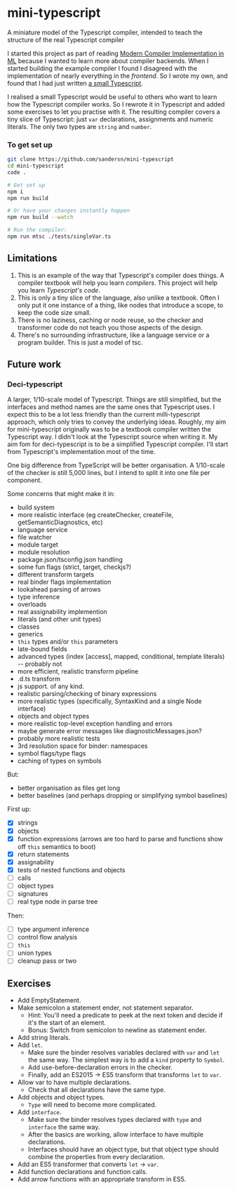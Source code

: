 # mini-typescript
A miniature model of the Typescript compiler, intended to teach the structure of the real Typescript compiler

I started this project as part of reading [Modern Compiler Implementation in ML](https://www.cs.princeton.edu/~appel/modern/ml/) because I wanted to learn more about compiler backends. When I started building the example compiler I found I disagreed with the implementation of nearly everything in the *frontend*. So I wrote my own, and found that I had just written [a small Typescript](https://github.com/sandersn/minits).

I realised a small Typescript would be useful to others who want to learn how the Typescript compiler works. So I rewrote it in Typescript and added some exercises to let you practise with it. The resulting compiler covers a tiny slice of Typescript: just `var` declarations, assignments and numeric literals. The only two types are `string` and `number`.

### To get set up

```sh
git clone https://github.com/sandersn/mini-typescript
cd mini-typescript
code .

# Get set up
npm i
npm run build

# Or have your changes instantly happen
npm run build --watch

# Run the compiler:
npm run mtsc ./tests/singleVar.ts
```

## Limitations

1. This is an example of the way that Typescript's compiler does things. A compiler textbook will help you learn *compilers*. This project will help you learn *Typescript's code*.
2. This is only a tiny slice of the language, also unlike a textbook. Often I only put it one instance of a thing, like nodes that introduce a scope, to keep the code size small.
3. There is no laziness, caching or node reuse, so the checker and transformer code do not teach you those aspects of the design.
4. There's no surrounding infrastructure, like a language service or a program builder. This is just a model of tsc.

## Future work

### Deci-typescript

A larger, 1/10-scale model of Typescript.
Things are still simplified, but the interfaces and method names are the same ones that Typescript uses.
I expect this to be a lot less friendly than the current milli-typescript approach, which only tries to convey the underlying ideas.
Roughly, my aim for mini-typescript originally was to be a textbook compiler written the Typescript way. I didn't look at the Typescript source when writing it.
My aim fom for deci-typescript is to be a simplified Typescript compiler. I'll start from Typescript's implementation most of the time.

One big difference from TypeScript will be better organisation.
A 1/10-scale of the checker is still 5,000 lines, but I intend to split it into one file per component.

Some concerns that might make it in:

- build system
- more realistic interface (eg createChecker, createFile, getSemanticDiagnostics, etc)
- language service
- file watcher
- module target
- module resolution
- package.json/tsconfig.json handling
- some fun flags (strict, target, checkjs?)
- different transform targets
- real binder flags implementation
- lookahead parsing of arrows
- type inference
- overloads
- real assignability implemention
- literals (and other unit types)
- classes
- generics
- `this` types and/or `this` parameters
- late-bound fields
- advanced types (index [access], mapped, conditional, template literals) -- probably not
- more efficient, realistic transform pipeline
- .d.ts transform
- js support. of any kind.
- realistic parsing/checking of binary expressions
- more realistic types (specifically, SyntaxKind and a single Node interface)
- objects and object types
- more realistic top-level exception handling and errors
- maybe generate error messages like diagnosticMessages.json?
- probably more realistic tests
- 3rd resolution space for binder: namespaces
- symbol flags/type flags
- caching of types on symbols

But:

- better organisation as files get long
- better baselines (and perhaps dropping or simplifying symbol baselines)

First up:

- [x] strings
- [x] objects
- [x] function expressions (arrows are too hard to parse and functions show off `this` semantics to boot)
- [x] return statements
- [x] assignability
- [x] tests of nested functions and objects
- [ ] calls
- [ ] object types
- [ ] signatures
- [ ] real type node in parse tree

Then:
- [ ] type argument inference
- [ ] control flow analysis
- [ ] `this`
- [ ] union types
- [ ] cleanup pass or two

## Exercises

- Add EmptyStatement.
- Make semicolon a statement ender, not statement separator.
  - Hint: You'll need a predicate to peek at the next token and decide if it's the start of an element.
  - Bonus: Switch from semicolon to newline as statement ender.
- Add string literals.
- Add `let`.
  - Make sure the binder resolves variables declared with `var` and `let` the same way. The simplest way is to add a `kind` property to `Symbol`.
  - Add use-before-declaration errors in the checker.
  - Finally, add an ES2015 -> ES5 transform that transforms `let` to `var`.
- Allow var to have multiple declarations.
  - Check that all declarations have the same type.
- Add objects and object types.
  - `Type` will need to become more complicated.
- Add `interface`.
  - Make sure the binder resolves types declared with `type` and `interface` the same way.
  - After the basics are working, allow interface to have multiple declarations.
  - Interfaces should have an object type, but that object type should combine the properties from every declaration.
- Add an ES5 transformer that converts `let` -> `var`.
- Add function declarations and function calls.
- Add arrow functions with an appropriate transform in ES5.
